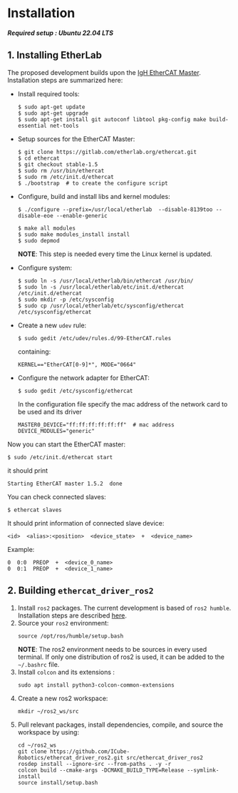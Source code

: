 # Installation
***Required setup : Ubuntu 22.04 LTS***

## 1. Installing EtherLab
The proposed development builds upon the [IgH EtherCAT Master](https://etherlab.org/en/ethercat/). Installation steps are summarized here:
- Install required tools:
  ```shell
  $ sudo apt-get update
  $ sudo apt-get upgrade
  $ sudo apt-get install git autoconf libtool pkg-config make build-essential net-tools
  ```
- Setup sources for the EtherCAT Master:
  ```shell
  $ git clone https://gitlab.com/etherlab.org/ethercat.git
  $ cd ethercat
  $ git checkout stable-1.5
  $ sudo rm /usr/bin/ethercat
  $ sudo rm /etc/init.d/ethercat
  $ ./bootstrap  # to create the configure script
  ```
- Configure, build and install libs and kernel modules:
  ```shell
  $ ./configure --prefix=/usr/local/etherlab  --disable-8139too --disable-eoe --enable-generic
  
  $ make all modules
  $ sudo make modules_install install
  $ sudo depmod
  ```
  **NOTE**: This step is needed every time the Linux kernel is updated. 
- Configure system:
  ```shell
  $ sudo ln -s /usr/local/etherlab/bin/ethercat /usr/bin/
  $ sudo ln -s /usr/local/etherlab/etc/init.d/ethercat /etc/init.d/ethercat
  $ sudo mkdir -p /etc/sysconfig
  $ sudo cp /usr/local/etherlab/etc/sysconfig/ethercat /etc/sysconfig/ethercat
  ```
- Create a new `udev` rule:
  ```shell
  $ sudo gedit /etc/udev/rules.d/99-EtherCAT.rules
  ```
  containing: 
  ```shell
  KERNEL=="EtherCAT[0-9]*", MODE="0664"
  ```

- Configure the network adapter for EtherCAT:

  ```shell
  $ sudo gedit /etc/sysconfig/ethercat 
  ```
  In the configuration file specify the mac address of the network card to be used and its driver
  ```shell
  MASTER0_DEVICE="ff:ff:ff:ff:ff:ff"  # mac address
  DEVICE_MODULES="generic"
  ```

Now you can start the EtherCAT master:
```shell
$ sudo /etc/init.d/ethercat start
```
it should print
```shell
Starting EtherCAT master 1.5.2  done
```

You can check connected slaves:
```shell
$ ethercat slaves
```
It should print information of connected slave device:
```shell
<id>  <alias>:<position>  <device_state>  +  <device_name>
```
Example:
```shell
0  0:0  PREOP  +  <device_0_name>
0  0:1  PREOP  +  <device_1_name>
```

## 2. Building `ethercat_driver_ros2`
1.  Install `ros2` packages. The current development is based of `ros2 humble`. Installation steps are described [here](https://docs.ros.org/en/humble/Installation.html).
2. Source your `ros2` environment:
    ```shell
    source /opt/ros/humble/setup.bash
    ```
    **NOTE**: The ros2 environment needs to be sources in every used terminal. If only one distribution of ros2 is used, it can be added to the `~/.bashrc` file.
3. Install `colcon` and its extensions :
    ```shell
    sudo apt install python3-colcon-common-extensions
     ```
3. Create a new ros2 workspace:
    ```shell
    mkdir ~/ros2_ws/src
    ```
4. Pull relevant packages, install dependencies, compile, and source the workspace by using:
    ```shell
    cd ~/ros2_ws
    git clone https://github.com/ICube-Robotics/ethercat_driver_ros2.git src/ethercat_driver_ros2
    rosdep install --ignore-src --from-paths . -y -r
    colcon build --cmake-args -DCMAKE_BUILD_TYPE=Release --symlink-install
    source install/setup.bash
    ```
